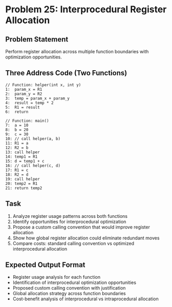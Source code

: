 # Problem 25: Interprocedural Register Allocation

## Problem Statement
Perform register allocation across multiple function boundaries with optimization opportunities.

## Three Address Code (Two Functions)
```
// Function: helper(int x, int y)
1:  param_x = R1
2:  param_y = R2
3:  temp = param_x + param_y
4:  result = temp * 2
5:  R1 = result
6:  return

// Function: main()
7:  a = 10
8:  b = 20
9:  c = 30
10: // call helper(a, b)
11: R1 = a
12: R2 = b
13: call helper
14: temp1 = R1
15: d = temp1 + c
16: // call helper(c, d)
17: R1 = c
18: R2 = d
19: call helper
20: temp2 = R1
21: return temp2
```

## Task
1. Analyze register usage patterns across both functions
2. Identify opportunities for interprocedural optimization
3. Propose a custom calling convention that would improve register allocation
4. Show how global register allocation could eliminate redundant moves
5. Compare costs: standard calling convention vs optimized interprocedural allocation

## Expected Output Format
- Register usage analysis for each function
- Identification of interprocedural optimization opportunities
- Proposed custom calling convention with justification
- Global allocation strategy across function boundaries
- Cost-benefit analysis of interprocedural vs intraprocedural allocation